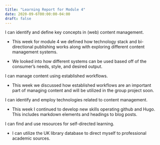 ```yaml
---
title: "Learning Report for Module 4"
date: 2020-09-6T00:00:00-04:00
draft: false
---
```

I can identify and define key concepts in (web) content management.

* This week for module 4 we defined how technology stack and bi-directional publishing works along with exploring different content management systems.

* We looked into how different systems can be used based off of the consumer’s needs, style, and desired output.

I can manage content using established workflows.

*  This week we discussed how established workflows are an important part of managing content and will be utilized in the group project soon.

I can identify and employ technologies related to content management.

* This week I continued to develop new skills operating github and Hugo. This includes markdown elements and headings to blog posts.

I can find and use resources for self-directed learning.

* I can utilize the UK library database to direct myself to professional academic sources.
